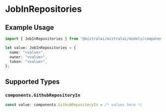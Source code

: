 # JobInRepositories

## Example Usage

```typescript
import { JobInRepositories } from "@mistralai/mistralai/models/components";

let value: JobInRepositories = {
  name: "<value>",
  owner: "<value>",
  token: "<value>",
};
```

## Supported Types

### `components.GithubRepositoryIn`

```typescript
const value: components.GithubRepositoryIn = /* values here */
```

